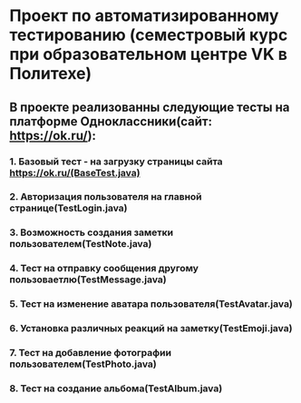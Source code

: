 # Проект по автоматизированному тестированию (семестровый курс при образовательном центре VK в Политехе)
## В проекте реализованны следующие тесты на платформе Одноклассники(сайт: https://ok.ru/):
### 1. Базовый тест - на загрузку страницы сайта https://ok.ru/(BaseTest.java)
### 2. Авторизация пользователя на главной странице(TestLogin.java) 
### 3. Возможность создания заметки пользователем(TestNote.java)
### 4. Тест на отправку сообщения другому пользоваетлю(TestMessage.java)
### 5. Тест на изменение аватара пользователя(TestAvatar.java)
### 6. Установка различных реакций на заметку(TestEmoji.java)
### 7. Тест на добавление фотографии пользователем(TestPhoto.java)
### 8. Тест на создание альбома(TestAlbum.java)
